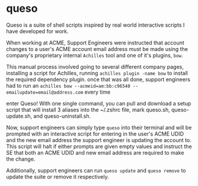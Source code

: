# queso
Queso is a suite of shell scripts inspired by real world interactive scripts I have developed for work.

When working at ACME, Support Engineers were instructed that account changes to a user's ACME account email address must be made using the company's proprietary internal `Achilles` tool and one of it's plugins, `bow`.

This manual process involved going to several different company pages, installing a script for Achilles, running `achilles plugin -name bow` to install the required dependency plugin. once that was all done, support engineers had to run an `achilles bow --acmeid=am:bb:c96540 --emailupdate=email@address.com` every time

enter Queso! With one single command, you can pull and download a setup script that will install 3 aliases into the ~/.zshrc file, mark queso.sh, queso-update.sh, and queso-uninstall.sh.

Now, support engineers can simply type `queso` into their terminal and will be prompted with an interactive script for entering in the user's ACME UDID and the new email address the support engineer is updating the account to. This script will halt if either prompts are given empty values and instruct the SE that both an ACME UDID and new email address are required to make the change.

Additionally, support engineers can run `queso update` and `queso remove` to update the suite or remove it respectively. 
